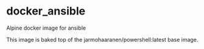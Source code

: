 # docker_ansible
Alpine docker image for ansible

This image is baked top of the jarmohaaranen/powershell:latest base image.
